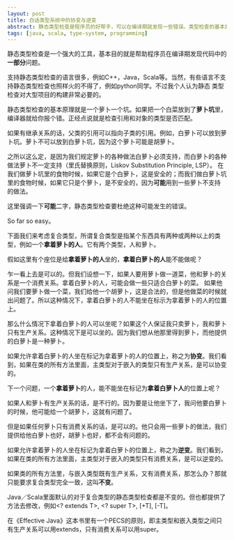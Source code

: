 ```yaml
---
layout: post
title: 白话类型系统中的协变与逆变
abstract: 静态类型检查是程序员的好帮手，可以在编译期就发现一些错误。类型检查的基本原理大白话来说就是一个萝卜一个坑。复合类型会稍微复杂一点，需要考虑协变和逆变的问题。这篇文章尝试用大白话把这两个高冷的词讲清楚。 
tags: [java, scala, type-system, programming]
---
```


静态类型检查是一个强大的工具，基本目的就是帮助程序员在编译期发现代码中的**一部分**问题。

支持静态类型检查的语言很多，例如C++，Java，Scala等。当然，有些语言不支持静态类型检查也照样火的不得了，例如python同学。不过我个人认为静态
类型检查对大型项目的构建非常必要的。

静态类型检查的基本原理就是一个萝卜一个坑。如果把一个白菜放到了**萝卜坑**里，编译器就给你报个错。正经点说就是检查引用和对象的类型是否匹配。

如果有继承关系的话，父类的引用可以指向子类的引用。例如，白萝卜可以放到萝卜坑。萝卜不可以放到白萝卜坑，因为这个萝卜可能是胡萝卜。

之所以这么定，是因为我们规定萝卜的各种做法白萝卜必须支持，而白萝卜的各种做法萝卜不一定支持（里氏替换原则，Liskov Substitution Principle, LSP）。
在我们做萝卜坑里的食物时候，如果它是个白萝卜，这是安全的；而我们做白萝卜坑里的食物时候，如果它只是个萝卜，是不安全的，因为**可能**用到一些萝卜不支持
的做法。

这里强调一下**可能**二字，静态类型检查要杜绝这种可能发生的错误。

So far so easy。

下面我们来考虑复合类型，所谓复合类型是指某个东西具有两种或两种以上的类型，例如一个**拿着萝卜的人**。它有两个类型，人和萝卜。

假如这里有个座位是给**拿着萝卜的人**坐的，**拿着白萝卜的人**能不能做呢？

乍一看上去是可以的。但我们设想一下，如果人要用萝卜做一道菜，他和萝卜的关系是一个消费关系。拿着白萝卜的人，可能会做一些只适合白萝卜的菜。
如果他问我们要萝卜做一个菜，我们给他一个胡萝卜，这是合法的，但是他做菜的时候就出问题了。所以这种情况下，拿着白萝卜的人不能坐在标示为拿着萝卜的人的位置上。

那么什么情况下拿着白萝卜的人可以坐呢？如果这个人保证我只卖萝卜，我和萝卜只有生产关系。这种情况下是可以坐的。因为我们想从他那里得到萝卜，而他提供的白萝卜是一种萝卜。

如果允许拿着白萝卜的人坐在标记为拿着萝卜的人的位置上，称之为**协变**。我们看到，如果在类的所有方法里面，主类型对于嵌入的类型只有生产关系，是可以协变的。

下一个问题，一个**拿着萝卜**的人，能不能坐在标记为**拿着白萝卜人**的位置上呢？

如果人和萝卜有生产关系的话，是不行的。因为要是让他坐下了，我问他要白萝卜的时候，他可能给一个胡萝卜，这就有问题了。

但是如果任何萝卜只有消费关系的话，是可以的。他只会用一些萝卜的做法，我们提供给他白萝卜也好，胡萝卜也好，都不会有问题的。

如果允许拿着萝卜的人坐在标记为拿着白萝卜的位置上，称之为**逆变**。我们看到，如果在类的所有方法里面，主类型对于嵌入的类型只有消费关系，是可以逆变的。

如果类的所有方法里，与嵌入类型既有生产关系，又有消费关系，那怎么办？那就只能要求复合类型完全一致，这叫**不变**。

Java／Scala里面默认的对于复合类型的静态类型检查都是不变的。但也都提供了方法去修改，例如<? extends T>, <? super T>, [+T], [-T]。

在《Effective Java》这本书里有一个PECS的原则，即主类型和嵌入类型之间只有生产关系可以用extends，只有消费关系可以用super。